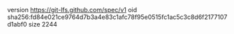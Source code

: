 version https://git-lfs.github.com/spec/v1
oid sha256:fd84e021ce9764d7b3a4e83c1afc78f95e0515fc1ac5c3c8d6f2177107d1abf0
size 2244
